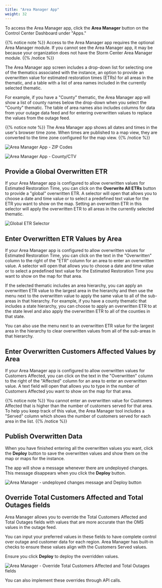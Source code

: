 ```yaml
---
title: "Area Manager App"
weight: 32
---
```


To access the Area Manager app, click the **Area Manager** button on the Control Center Dashboard under "Apps."

{{% notice note %}}
Access to the Area Manager app requires the optional Area Manager module. If you cannot see the Area Manager app, it may be because your organization does not have the Storm Center Area Manager module.
{{% /notice %}}

The Area Manager app screen includes a drop-down list for selecting one of the thematics associated with the instance, an option to provide an overwritten value for estimated restoration times (ETRs) for all areas in the thematic, and a table with a list of area names included in the currently selected thematic.

For example, if you have a "County" thematic, the Area Manager app will show a list of county names below the drop-down when you select the "County" thematic. The table of area names also includes columns for data from your outage data feed and for entering overwritten values to replace the values from the outage feed.

{{% notice note %}}
The Area Manager app shows all dates and times in the user's browser time zone. When times are published to a map view, they are converted to the time zone configured for the map view.
{{% /notice %}}

![Area Manager App - ZIP Codes](/images/area-manager-app-zip.png)

![Area Manager App - County/CTV](/images/area-manager-app-county-ctv.png)

## Provide a Global Overwritten ETR ##

If your Area Manager app is configured to allow overwritten values for Estimated Restoration Time, you can click on the **Overwrite All ETRs** button to provide a "global" overwritten ETR. A selector will open that allows you to choose a date and time value or to select a predefined text value for the ETR you want to show on the map. Setting an overwritten ETR in this selector will apply the overwritten ETR to all areas in the currently selected thematic.

![Global ETR Selector](/images/area-manager-app-global-etr.png)

## Enter Overwritten ETR Values by Area ##

If your Area Manager app is configured to allow overwritten values for Estimated Restoration Time, you can click on the text in the "Overwritten" column to the right of the "ETR" column for an area to enter an overwritten value. A selector will open that allows you to choose a date and time value or to select a predefined text value for the Estimated Restoration Time you want to show on the map for that area.

If the selected thematic includes an area hierarchy, you can apply an overwritten ETR value to the largest area in the hierarchy and then use the menu next to the overwritten value to apply the same value to all of the sub-areas in that hierarchy. For example, if you have a county thematic that includes a state hierarchy, you can choose to apply an overwritten ETR to at the state level and also apply the overwritten ETR to all of the counties in that state.

You can also use the menu next to an overwritten ETR value for the largest area in the hierarchy to clear overwritten values from all of the sub-areas in that hierarchy.

## Enter Overwritten Customers Affected Values by Area ##

If your Area Manager app is configured to allow overwritten values for Customers Affected, you can click on the text in the "Overwritten" column to the right of the "Affected" column for an area to enter an overwritten value. A text field will open that allows you to type in the number of Customers Affected you want to show on the map for that area.

{{% notice note %}}
You cannot enter an overwritten value for Customers Affected that is higher than the number of customers served for that area. To help you keep track of this value, the Area Manager tool includes a "Served" column which shows the number of customers served for each area in the list.
{{% /notice %}}

## Publish Overwritten Data ##

When you have finished entering all the overwritten values you want, click the **Deploy** button to save the overwritten values and show them on the map or maps for the instance.

The app will show a message whenever there are undeployed changes. This message disappears when you click the **Deploy** button.

![Area Manager - undeployed changes message and Deploy button](/images/area-manager-app-deploy-changes.png)

## Override Total Customers Affected and Total Outages fields ##

Area Manager allows you to override the Total Customers Affected and Total Outages fields with values that are more accurate than the OMS values in the outage feed.

You can input your preferred values in these fields to have complete control over outage and customer data for each region. Area Manager has built-in checks to ensure these values align with the Customers Served values.

Ensure you click **Deploy** to deploy the overridden values.

![Area Manager - Override Total Customers Affected and Total Outages fields](/images/area-manager-app-override-total-customers-affected.png)

You can also implement these overrides through API calls.


